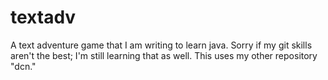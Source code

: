 # textadv
A text adventure game that I am writing to learn java. Sorry if my git skills aren't the best; I'm still learning that as well. This uses my other repository "dcn."
